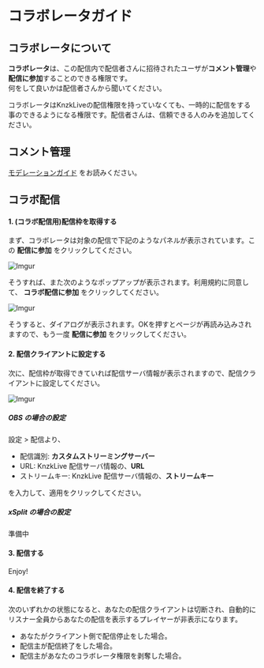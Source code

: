# コラボレータガイド

## コラボレータについて

**コラボレータ**は、この配信内で配信者さんに招待されたユーザが**コメント管理**や**配信に参加**することのできる権限です。  
何をして良いかは配信者さんから聞いてください。

<Note type="warning">

コラボレータはKnzkLiveの配信権限を持っていなくても、一時的に配信をする事のできるようになる権限です。配信者さんは、信頼できる人のみを追加してください。

</Note>

## コメント管理

[モデレーションガイド](#/docs/streamer/comment-viewer.md) をお読みください。

## コラボ配信

#### 1. (コラボ配信用)配信枠を取得する
まず、コラボレータは対象の配信で下記のようなパネルが表示されています。この **配信に参加** をクリックしてください。

![Imgur](https://i.imgur.com/a4fxxn9.png)

そうすれば、また次のようなポップアップが表示されます。利用規約に同意して、 **コラボ配信に参加** をクリックしてください。

![Imgur](https://i.imgur.com/MoQKPHK.png)

そうすると、ダイアログが表示されます。OKを押すとページが再読み込みされますので、もう一度 **配信に参加** をクリックしてください。   

#### 2. 配信クライアントに設定する

次に、配信枠が取得できていれば配信サーバ情報が表示されますので、配信クライアントに設定してください。

![Imgur](https://i.imgur.com/lZHsY90.png)

##### OBS の場合の設定

<ImageZoom
  url="https://i.imgur.com/uUHkEWh.png"
  :border="false"
/>

設定 > 配信より、

- 配信識別: **カスタムストリーミングサーバー**
- URL: KnzkLive 配信サーバ情報の、**URL**
- ストリームキー: KnzkLive 配信サーバ情報の、**ストリームキー**

を入力して、適用をクリックしてください。

##### xSplit の場合の設定

準備中

#### 3. 配信する

Enjoy!

#### 4. 配信を終了する

次のいずれかの状態になると、あなたの配信クライアントは切断され、自動的にリスナー全員からあなたの配信を表示するプレイヤーが非表示になります。
- あなたがクライアント側で配信停止をした場合。
- 配信主が配信終了をした場合。
- 配信主があなたのコラボレータ権限を剥奪した場合。

